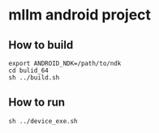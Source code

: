 # mllm android project

## How to build

```shell
export ANDROID_NDK=/path/to/ndk
cd bulid_64
sh ../build.sh
```

## How to run

```shell
sh ../device_exe.sh
```